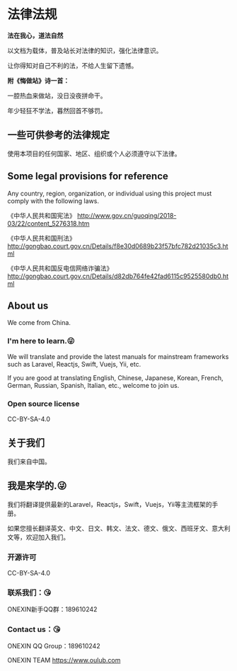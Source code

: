 # 法律法规

**法在我心，道法自然**

以文档为载体，普及站长对法律的知识，强化法律意识。

让你得知对自己不利的法，不给人生留下遗憾。

**附《悔做站》诗一首：**

一腔热血来做站，没日没夜拼命干。

年少轻狂不学法，暮然回首不够罚。

## 一些可供参考的法律规定

使用本项目的任何国家、地区、组织或个人必须遵守以下法律。

## Some legal provisions for reference

Any country, region, organization, or individual using this project must comply with the following laws.

《中华人民共和国宪法》 http://www.gov.cn/guoqing/2018-03/22/content_5276318.htm 

《中华人民共和国刑法》 http://gongbao.court.gov.cn/Details/f8e30d0689b23f57bfc782d21035c3.html 

《中华人民共和国反电信网络诈骗法》 http://gongbao.court.gov.cn/Details/d82db764fe42fad6115c9525580db0.html

## About us
We come from China.

### I'm here to learn.😜
We will translate and provide the latest manuals for mainstream frameworks such as Laravel, Reactjs, Swift, Vuejs, Yii, etc.

If you are good at translating English, Chinese, Japanese, Korean, French, German, Russian, Spanish, Italian, etc., welcome to join us.

### Open source license
CC-BY-SA-4.0

## 关于我们
我们来自中国。

## 我是来学的.😜
我们将翻译提供最新的Laravel，Reactjs，Swift，Vuejs，Yii等主流框架的手册。

如果您擅长翻译英文、中文、日文、韩文、法文、德文、俄文、西班牙文、意大利文等，欢迎加入我们。

### 开源许可
CC-BY-SA-4.0

### 联系我们：😘
ONEXIN新手QQ群：189610242

### Contact us：😘
ONEXIN QQ Group：189610242

ONEXIN TEAM
https://www.oulub.com
